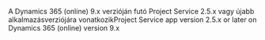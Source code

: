 <span data-ttu-id="41f73-101">A Dynamics 365 (online) 9.x verzióján futó Project Service 2.5.x vagy újabb alkalmazásverziójára vonatkozik</span><span class="sxs-lookup"><span data-stu-id="41f73-101">Project Service app version 2.5.x or later on Dynamics 365 (online) version 9.x</span></span>
